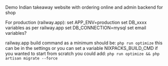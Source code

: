 Demo Indian takeaway website with ordering online and admin backend for shop

For production (railway.app):
set APP_ENV=production
set DB_xxxx variables as per railway.app
set DB_CONNECTION=mysql
set email variables?

railway.app build command as a minimum should be: `php run optimize`
this can be in the settings or you can set a variable NIXPACKS_BUILD_CMD
  if you wanted to start from scratch you could add: `php run optimize && php artisan migrate --force`
